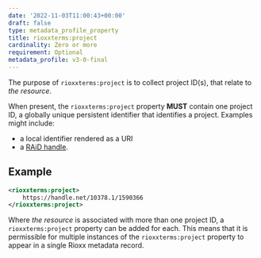 ```yaml
---
date: '2022-11-03T11:00:43+00:00'
draft: false
type: metadata_profile_property
title: rioxxterms:project
cardinality: Zero or more
requirement: Optional
metadata_profile: v3-0-final
---
```

The purpose of `rioxxterms:project` is to collect project ID(s), that relate to *the resource*.

When present, the `rioxxterms:project` property **MUST** contain one project ID, a globally unique persistent identifier that identifies a project. Examples might include:

* a local identifier rendered as a URI
* a [RAiD handle](https://www.raid.org.au). 

## Example

```xml
<rioxxterms:project>
    https://handle.net/10378.1/1590366
</rioxxterms:project>
```

Where *the resource* is associated with more than one project ID, a `rioxxterms:project` property can be added for each. This means that it is permissible for multiple instances of the `rioxxterms:project` property to appear in a single Rioxx metadata record.


